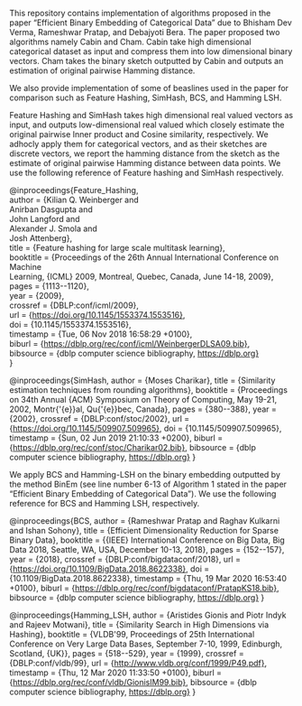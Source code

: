 This repository contains implementation of algorithms proposed in the paper “Efficient Binary Embedding of Categorical Data” due to  Bhisham Dev Verma, Rameshwar Pratap, and Debajyoti Bera. The paper proposed two algorithms namely Cabin and Cham. Cabin take high dimensional categorical dataset as input and compress them into low dimensional binary vectors. Cham takes the binary sketch outputted by Cabin and outputs an estimation of original pairwise Hamming distance. 

We also provide implementation of  some of beaslines used in the paper for comparison such as Feature Hashing, SimHash, BCS, and Hamming LSH. 

Feature Hashing and SimHash takes high dimensional real valued vectors as input, and outputs low-dimensional real valued which closely estimate the original pairwise Inner product and Cosine similarity, respectively. We adhocly apply them for categorical vectors, and as their sketches are discrete vectors, we report the hamming distance from the sketch as the estimate of original pairwise Hamming distance between data points. We use the following reference of Feature hashing and SimHash respectively. 

@inproceedings{Feature_Hashing,   
  author    = {Kilian Q. Weinberger and   
               Anirban Dasgupta and     
               John Langford and           
               Alexander J. Smola and         
               Josh Attenberg},          
  title     = {Feature hashing for large scale multitask learning},  
  booktitle = {Proceedings of the 26th Annual International Conference on Machine    
               Learning, {ICML} 2009, Montreal, Quebec, Canada, June 14-18, 2009},     
  pages     = {1113--1120},          
  year      = {2009},          
  crossref  = {DBLP:conf/icml/2009},   
  url       = {https://doi.org/10.1145/1553374.1553516},  
  doi       = {10.1145/1553374.1553516},       
  timestamp = {Tue, 06 Nov 2018 16:58:29 +0100},     
  biburl    = {https://dblp.org/rec/conf/icml/WeinbergerDLSA09.bib},   
  bibsource = {dblp computer science bibliography, https://dblp.org}       
}

@inproceedings{SimHash,
 author    = {Moses Charikar},
  title     = {Similarity estimation techniques from rounding algorithms},
  booktitle = {Proceedings on 34th Annual {ACM} Symposium on Theory of Computing,
               May 19-21, 2002, Montr{\'{e}}al, Qu{\'{e}}bec, Canada},
  pages     = {380--388},
  year      = {2002},
  crossref  = {DBLP:conf/stoc/2002},
  url       = {https://doi.org/10.1145/509907.509965},
  doi       = {10.1145/509907.509965},
  timestamp = {Sun, 02 Jun 2019 21:10:33 +0200},
  biburl    = {https://dblp.org/rec/conf/stoc/Charikar02.bib},
  bibsource = {dblp computer science bibliography, https://dblp.org}
}


We apply BCS and Hamming-LSH on the binary embedding outputted by the method BinEm (see line number 6-13 of Algorithm 1 stated in the paper “Efficient Binary Embedding of Categorical Data”). We use the following reference for BCS and Hamming LSH, respectively. 

@inproceedings{BCS,
  author    = {Rameshwar Pratap and
               Raghav Kulkarni and
               Ishan Sohony},
  title     = {Efficient Dimensionality Reduction for Sparse Binary Data},
  booktitle = {{IEEE} International Conference on Big Data, Big Data 2018, Seattle,
               WA, USA, December 10-13, 2018},
  pages     = {152--157},
  year      = {2018},
  crossref  = {DBLP:conf/bigdataconf/2018},
  url       = {https://doi.org/10.1109/BigData.2018.8622338},
  doi       = {10.1109/BigData.2018.8622338},
  timestamp = {Thu, 19 Mar 2020 16:53:40 +0100},
  biburl    = {https://dblp.org/rec/conf/bigdataconf/PratapKS18.bib},
  bibsource = {dblp computer science bibliography, https://dblp.org}
}

@inproceedings{Hamming_LSH,
  author    = {Aristides Gionis and
               Piotr Indyk and
               Rajeev Motwani},
  title     = {Similarity Search in High Dimensions via Hashing},
  booktitle = {VLDB'99, Proceedings of 25th International Conference on Very Large
               Data Bases, September 7-10, 1999, Edinburgh, Scotland, {UK}},
  pages     = {518--529},
  year      = {1999},
  crossref  = {DBLP:conf/vldb/99},
  url       = {http://www.vldb.org/conf/1999/P49.pdf},
  timestamp = {Thu, 12 Mar 2020 11:33:50 +0100},
  biburl    = {https://dblp.org/rec/conf/vldb/GionisIM99.bib},
  bibsource = {dblp computer science bibliography, https://dblp.org}
}
